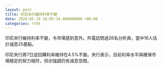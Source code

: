 ```yaml
---
layout: post
title: 印尼央行維持利率不變
date: 2020-05-19 16:05:34.000000000 +08:00
categories: rthk
---
```


印尼央行維持利率不變，令市場感到意外。外電訪問過26名分析員，當中16人估計減息25基點。

印尼央行將7日逆回購利率維持在4.5%不變。央行表示，目前利率水平與確保市場穩定的努力相符，但亦強調仍有減息空間。
